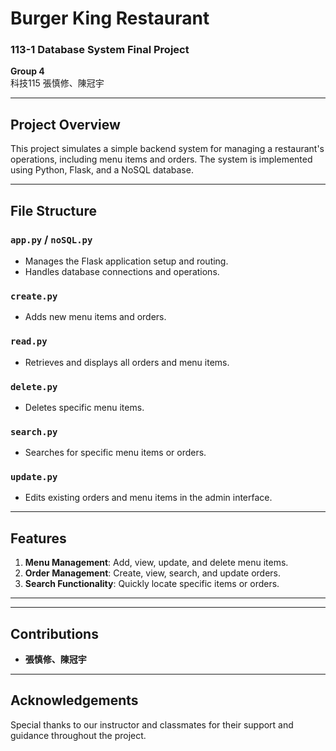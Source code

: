 # Burger King Restaurant
### 113-1 Database System Final Project

**Group 4**  
科技115 張慎修、陳冠宇

---

## Project Overview
This project simulates a simple backend system for managing a restaurant's operations, including menu items and orders. The system is implemented using Python, Flask, and a NoSQL database.

---

## File Structure

### `app.py` / `noSQL.py`
- Manages the Flask application setup and routing.
- Handles database connections and operations.

### `create.py`
- Adds new menu items and orders.

### `read.py`
- Retrieves and displays all orders and menu items.

### `delete.py`
- Deletes specific menu items.

### `search.py`
- Searches for specific menu items or orders.

### `update.py`
- Edits existing orders and menu items in the admin interface.

---

## Features
1. **Menu Management**: Add, view, update, and delete menu items.
2. **Order Management**: Create, view, search, and update orders.
3. **Search Functionality**: Quickly locate specific items or orders.

---

---

## Contributions
- **張慎修、陳冠宇**

---

## Acknowledgements
Special thanks to our instructor and classmates for their support and guidance throughout the project.

